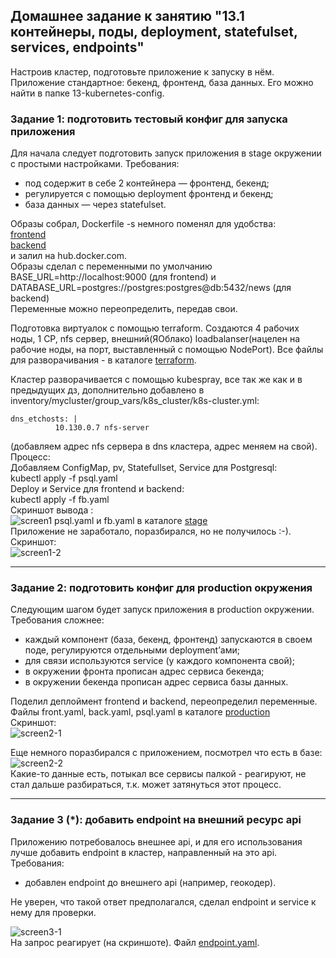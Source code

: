 ## Домашнее задание к занятию "13.1 контейнеры, поды, deployment, statefulset, services, endpoints"
Настроив кластер, подготовьте приложение к запуску в нём. Приложение стандартное: бекенд, фронтенд, база данных. Его можно найти в папке 13-kubernetes-config.

### Задание 1: подготовить тестовый конфиг для запуска приложения
Для начала следует подготовить запуск приложения в stage окружении с простыми настройками. Требования:
* под содержит в себе 2 контейнера — фронтенд, бекенд;
* регулируется с помощью deployment фронтенд и бекенд;
* база данных — через statefulset.

Образы собрал, Dockerfile -s немного поменял для удобства:  
[frontend](https://github.com/andrey-tyumin/netology-devkub-homeworks/blob/main/13-kubernetes-config-01-objects/dockerfiles/front/Dockerfile)  
[backend](https://github.com/andrey-tyumin/netology-devkub-homeworks/blob/main/13-kubernetes-config-01-objects/dockerfiles/back/Dockerfile)  
и залил на hub.docker.com.  
Образы сделал с переменными по умолчанию BASE_URL=http://localhost:9000 (для frontend) и DATABASE_URL=postgres://postgres:postgres@db:5432/news (для backend)  
Переменные можно переопределить, передав свои.  

Подготовка виртуалок с помощью terraform. Создаются 4 рабочих ноды, 1 CP, nfs сервер, внешний(ЯОблако) loadbalanser(нацелен на рабочие ноды, на порт, выставленный с помощью NodePort).
Все файлы для разворачивания - в каталоге [terraform](https://github.com/andrey-tyumin/netology-devkub-homeworks/tree/main/13-kubernetes-config-01-objects/terraform).  

Кластер разворачивается с помощью kubespray, все так же как и в предыдущих дз, дополнительно добавлено в  
inventory/mycluster/group_vars/k8s_cluster/k8s-cluster.yml:  
```
dns_etchosts: |
          10.130.0.7 nfs-server
```
(добавляем адрес nfs сервера в dns кластера, адрес меняем на свой).  
Процесс:  
Добавляем ConfigMap, pv, Statefullset, Service для Postgresql:  
kubectl apply -f psql.yaml  
Deploy и Service для frontend и backend:  
kubectl apply -f fb.yaml  
Скриншот вывода :  
![screen1](https://github.com/andrey-tyumin/netology-devkub-homeworks/blob/main/13-kubernetes-config-01-objects/screen/hw131-screen1-1.png)
psql.yaml  и fb.yaml в каталоге [stage](https://github.com/andrey-tyumin/netology-devkub-homeworks/tree/main/13-kubernetes-config-01-objects/stage)  
Приложение не заработало, поразбирался, но не получилось :-).
Скриншот:  
![screen1-2](https://github.com/andrey-tyumin/netology-devkub-homeworks/blob/main/13-kubernetes-config-01-objects/screen/hw131-screen1-2.png)  

---

### Задание 2: подготовить конфиг для production окружения
Следующим шагом будет запуск приложения в production окружении. Требования сложнее:
* каждый компонент (база, бекенд, фронтенд) запускаются в своем поде, регулируются отдельными deployment’ами;
* для связи используются service (у каждого компонента свой);
* в окружении фронта прописан адрес сервиса бекенда;
* в окружении бекенда прописан адрес сервиса базы данных.   

Поделил деплоймент frontend и backend, переопределил переменные.  
Файлы front.yaml, back.yaml, psql.yaml в каталоге [production](https://github.com/andrey-tyumin/netology-devkub-homeworks/tree/main/13-kubernetes-config-01-objects/production)  
Скриншот:  
![screen2-1](https://github.com/andrey-tyumin/netology-devkub-homeworks/blob/main/13-kubernetes-config-01-objects/screen/hw131-screen2-1.png)  

Еще немного поразбирался с приложением, посмотрел что есть в базе:
![screen2-2](https://github.com/andrey-tyumin/netology-devkub-homeworks/blob/main/13-kubernetes-config-01-objects/screen/hw131-screen2-2.png)  
Какие-то данные есть, потыкал все сервисы палкой - реагируют, не стал дальше разбираться, т.к. может затянуться этот процесс.  

---

### Задание 3 (*): добавить endpoint на внешний ресурс api
Приложению потребовалось внешнее api, и для его использования лучше добавить endpoint в кластер, направленный на это api. Требования:
* добавлен endpoint до внешнего api (например, геокодер).  

Не уверен, что такой ответ предполагался, сделал endpoint и service к нему для проверки.  

![screen3-1](https://github.com/andrey-tyumin/netology-devkub-homeworks/blob/main/13-kubernetes-config-01-objects/screen/hw131-screen3-1.png)  
На запрос реагирует (на скриншоте).
Файл [endpoint.yaml](https://github.com/andrey-tyumin/netology-devkub-homeworks/blob/main/13-kubernetes-config-01-objects/endpoint.yaml).  

